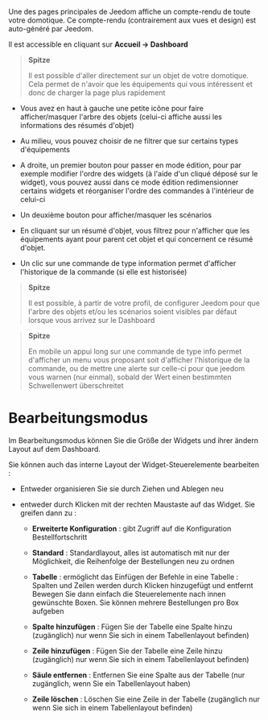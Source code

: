 Une des pages principales de Jeedom affiche un compte-rendu de toute
votre domotique. Ce compte-rendu (contrairement aux vues et design) est
auto-généré par Jeedom.

Il est accessible en cliquant sur **Accueil → Dashboard**

> **Spitze**
>
> Il est possible d'aller directement sur un objet de votre domotique.
> Cela permet de n'avoir que les équipements qui vous intéressent et
> donc de charger la page plus rapidement

-   Vous avez en haut à gauche une petite icône pour faire
    afficher/masquer l'arbre des objets (celui-ci affiche aussi les
    informations des résumés d'objet)

-   Au milieu, vous pouvez choisir de ne filtrer que sur certains types
    d'équipements

-   A droite, un premier bouton pour passer en mode édition, pour par
    exemple modifier l'ordre des widgets (à l'aide d'un cliqué déposé
    sur le widget), vous pouvez aussi dans ce mode édition
    redimensionner certains widgets et réorganiser l'ordre des commandes
    à l'intérieur de celui-ci

-   Un deuxième bouton pour afficher/masquer les scénarios

-   En cliquant sur un résumé d'objet, vous filtrez pour n'afficher que
    les équipements ayant pour parent cet objet et qui concernent ce
    résumé d'objet.

-   Un clic sur une commande de type information permet d'afficher
    l'historique de la commande (si elle est historisée)

> **Spitze**
>
> Il est possible, à partir de votre profil, de configurer Jeedom pour
> que l'arbre des objets et/ou les scénarios soient visibles par défaut
> lorsque vous arrivez sur le Dashboard

> **Spitze**
>
> En mobile un appui long sur une commande de type info permet
> d'afficher un menu vous proposant soit d'afficher l'historique de la
> commande, ou de mettre une alerte sur celle-ci pour que jeedom vous
> warnen (nur einmal), sobald der Wert einen bestimmten Schwellenwert überschreitet

Bearbeitungsmodus 
============

Im Bearbeitungsmodus können Sie die Größe der Widgets und ihrer ändern
Layout auf dem Dashboard.

Sie können auch das interne Layout der Widget-Steuerelemente bearbeiten
:

-   Entweder organisieren Sie sie durch Ziehen und Ablegen neu

-   entweder durch Klicken mit der rechten Maustaste auf das Widget. Sie greifen dann zu :

    -   **Erweiterte Konfiguration** : gibt Zugriff auf die Konfiguration
        Bestellfortschritt

    -   **Standard** : Standardlayout, alles ist automatisch
        mit nur der Möglichkeit, die Reihenfolge der Bestellungen neu zu ordnen

    -   **Tabelle** : ermöglicht das Einfügen der Befehle in eine Tabelle :
        Spalten und Zeilen werden durch Klicken hinzugefügt und entfernt
        Bewegen Sie dann einfach die Steuerelemente nach innen
        gewünschte Boxen. Sie können mehrere Bestellungen pro Box aufgeben

    -   **Spalte hinzufügen** : Fügen Sie der Tabelle eine Spalte hinzu (zugänglich)
        nur wenn Sie sich in einem Tabellenlayout befinden)

    -   **Zeile hinzufügen** : Fügen Sie der Tabelle eine Zeile hinzu (zugänglich)
        nur wenn Sie sich in einem Tabellenlayout befinden)

    -   **Säule entfernen** : Entfernen Sie eine Spalte aus der Tabelle
        (nur zugänglich, wenn Sie ein Tabellenlayout haben)

    -   **Zeile löschen** : Löschen Sie eine Zeile in der Tabelle (zugänglich
        nur wenn Sie sich in einem Tabellenlayout befinden)


